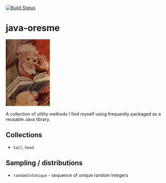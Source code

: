 [![Build Status](https://travis-ci.org/ruivieira/java-oresme.svg?branch=master)](https://travis-ci.org/ruivieira/java-oresme)
# java-oresme

![](docs/oresme.jpg)

A collection of utility methods I find myself using frequently packaged as a reusable Java library.

## Collections

* `tail`, `head`

## Sampling / distributions

* `randomIntUnique` - sequence of unique random integers